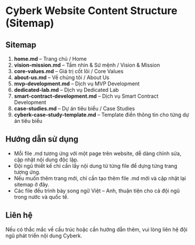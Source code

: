 # Cyberk Website Content Structure (Sitemap)

## Sitemap

1. **home.md** – Trang chủ / Home
2. **vision-mission.md** – Tầm nhìn & Sứ mệnh / Vision & Mission
3. **core-values.md** – Giá trị cốt lõi / Core Values
4. **about-us.md** – Về chúng tôi / About Us
5. **mvp-development.md** – Dịch vụ MVP Development
6. **dedicated-lab.md** – Dịch vụ Dedicated Lab
7. **smart-contract-development.md** – Dịch vụ Smart Contract Development
8. **case-studies.md** – Dự án tiêu biểu / Case Studies
9. **cyberk-case-study-template.md** – Template điền thông tin cho từng dự án tiêu biểu

## Hướng dẫn sử dụng
- Mỗi file .md tương ứng với một page trên website, dễ dàng chỉnh sửa, cập nhật nội dung độc lập.
- Đội ngũ thiết kế chỉ cần lấy nội dung từ từng file để dựng từng trang tương ứng.
- Nếu muốn thêm trang mới, chỉ cần tạo thêm file .md mới và cập nhật lại sitemap ở đây.
- Các file đều trình bày song ngữ Việt – Anh, thuận tiện cho cả đội ngũ trong nước và quốc tế.

## Liên hệ
Nếu có thắc mắc về cấu trúc hoặc cần hướng dẫn thêm, vui lòng liên hệ đội ngũ phát triển nội dung Cyberk. 